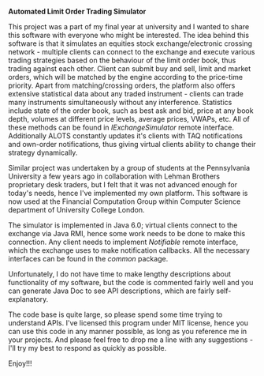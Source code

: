 **Automated Limit Order Trading Simulator**

This project was a part of my final year at university and I wanted to share this software with everyone who might be interested. The idea behind this software is that it simulates an equities stock exchange/electronic crossing network - multiple clients can connect to the exchange and execute various trading strategies based on the behaviour of the limit order book, thus trading against each other. Client can submit buy and sell, limit and market orders, which will be matched by the engine according to the price-time priority. Apart from matching/crossing orders, the platform also offers extensive statistical data about any traded instrument - clients can trade many instruments simultaneously without any interference. Statistics include state of the order book, such as best ask and bid, price at any book depth, volumes at different price levels, average prices, VWAPs, etc. All of these methods can be found in _IExchangeSimulator_ remote interface.
Additionally ALOTS constantly updates it's clients with TAQ notifications and own-order notifications, thus giving virtual clients ability to change their strategy dynamically.

Similar project was undertaken by a group of students at the Pennsylvania University a few years ago in collaboration with Lehman Brothers proprietary desk traders, but I felt that it was not advanced enough for today's needs, hence I've implemented my own platform. This software is now used at the Financial Computation Group within Computer Science department of University College London.

The simulator is implemented in Java 6.0; virtual clients connect to the exchange via Java RMI, hence some work needs to be done to make this connection. Any client needs to implement _Notifiable_ remote interface, which the exchange uses to make notification callbacks. All the necessary interfaces can be found in the _common_ package.

Unfortunately, I do not have time to make lengthy descriptions about functionality of my software, but the code is commented fairly well and you can generate Java Doc to see API descriptions, which are fairly self-explanatory.

The code base is quite large, so please spend some time trying to understand APIs. I've licensed this program under MIT license, hence you can use this code in any manner possible, as long as you reference me in your projects. And please feel free to drop me a line with any suggestions - I'll try my best to respond as quickly as possible.

Enjoy!!!